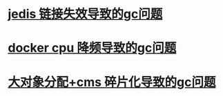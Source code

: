 # [jedis 链接失效导致的gc问题](https://github.com/whodarewin/knowledge_hierarchy/blob/master/high_performance/gc/sample/jedis_gc.md)
# [docker cpu 降频导致的gc问题](https://github.com/whodarewin/knowledge_hierarchy/blob/master/high_performance/gc/sample/docker_cpu.md)
# [大对象分配+cms 碎片化导致的gc问题](https://github.com/whodarewin/knowledge_hierarchy/blob/master/high_performance/gc/sample/cms_fragmentation.md)